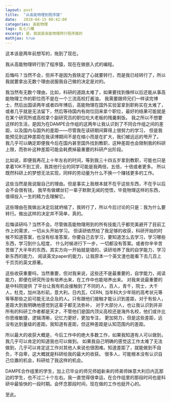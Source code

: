 ```yaml
---
layout: post
title:  "从高能物理到程序猿" 
date:   2018-04-15 00:42:00
categories: 高能物理
tags: 乱七八糟
excerpt: 是，我就是高能物理转行程序猿的
mathjax: true
---
```


这本该是两年前想写的，拖到了现在。    


我从高能物理转行到了程序猿，现在在做嵌入式的编程。


后悔吗？当然不会，但并不是因为我铁定了心就要转行，而是我已经转行了，所以我就要拿出无数个理由说服我自己做的决定是对的。


我当然有无数个理由，比如，科研的道路太难了，如果要找到像样以后还能从事高能物理工作的职位而不是在一个三流高校打酱油，
我需要跟师兄们一样读完博士，然后出国读两年或者四年博后，高能物理在国外实验室拿到职称实在太难了，
或者几乎就是无法留下，然后等待国内有岗位回来拿个职位，最好的结果可能就是在某个研究所或高校拿个副研究员的职位吃大老板的残羹剩饭。
我之所以不想要这样的生活，是因为在DAMPE合作组的这两年让我认识到了不同合作组之间的差距，以及国内与国外的差距——尽管我在读研期间算得上很努力的学习，
但是我能预见到这种差距在我读博期间不是在缩小而是在扩大，我们被远远的甩开了。
我几乎可以确定即便我今后在国内甚至国外找到教职，这种差距也会限制我的科研上限，而弥补这种差距可能会耗费掉最重要的科研产出阶段。


比如说，即便我再花上十年左右的时间，等到我三十四五岁拿到教职，可能也只是拿着10K不到工资，我其他行业的同学可能是我两倍，五倍，十倍或者更多。
所以既然科研上的梦想无法实现，同样的劳动量为什么不换一个赚钱更多的工作。


这些当然是我说服自己的理由。但是事实上我根本就不在乎这些东西，不在乎以后会不会很有钱，
我早有做螺丝钉一辈子默默无闻的觉悟，毕竟物理这样的东西，值得投入一生的精力去理解它。


这些理由在我做出决定后就坍缩了，我转行了，所以今后讨论的只是：我为什么要转行。做出这样的决定并不简单，真的。


后悔读研吗？当然不会。尽管做高能物理用到的所有技能几乎都完美避开了目前工作上的需求，一切从头开始学习。
但读研依然给了我足够的收获，科研开始的时候不知道答案，也没有标准答案，你要自己去学习，要知道怎么去学习，学习哪些东西，学习到什么程度，
什么时候进行下一步，一切都没有答案。或者你辛辛苦苦做了大半年的东西，其实方向一开始就是错的，读研培养了我的自学能力，学习新东西的能力，
阅读英文paper的能力，让我原本一个英文渣也能看下去几百上千页页的英文原著。 


这些收获重要吗，当然重要，但对我来说，这些还不是最重要的，自学能力，阅读能力，即便在研究所没有培养出来，在工作中也能培养出来。
对我来说最重要的是中科院提供 了平台让我有机会接触到了不同的人，百人，青千，院士，大千人，杜克，加州洛杉矶，意大利，日内瓦，CERN, 
当年科大少年班的高考状元等等等那些之前可能无法企及的人。只有跟他们接触才能认识到差距，对于有些人，差距大到我明确地感觉到这辈子都无法弥补，
对于大部分人，也让我认识到并非所有的科研工作者都是天才，不管他们是国内顶尖高校还是海外名校，他们或许比你思维敏捷，逻辑清晰，记忆力更好，更加专注，
更加努力，但是这些差距，远没有达到量级的差距。我知道有差距，但这种差距是认知范围内的差距。


所以最大的收获大概是，今后工作中的绝大多数工作，如果我知道有人可以做到，我几乎可以肯定的知道我也可以做到。
如果我自己明确的感觉这工作太难了无法做到，几乎可以肯定这工作对其他人来说也很困难。知道差距了，就能做到不自负，不自卑，这大概就是科研给我的最大的收获。
很多人，可能根本没有认识自己位置的机会，科研给了我这样的机会。


DAMPE合作组里的学生，加上已毕业的师兄师姐新来的师弟师妹意大利日内瓦那边的学生，也不过二十个左右。我一直觉得很幸运，在合作组里的那段时间也是科研中最愉快的一段时期。会怀念那段时间，现在做的工作也挺开心的。


至此。


